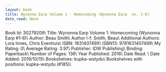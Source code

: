 ```yaml
---
layout: book
title: Wynonna Earp Volume 1 - Homecoming (Wynonna Earp  no. 1-6)
date_read: None
---
```


Book Id: 30279209\ 
Title: Wynonna Earp Volume 1: Homecoming (Wynonna Earp #1-6)\ 
Author: Beau Smith\ 
Author l-f: Smith, Beau\ 
Additional Authors: Lora Innes, Chris Evenhuis\ 
ISBN: 163140749X\ 
ISBN13: 9781631407499\ 
My Rating: 0\ 
Average Rating: 3.97\ 
Publisher: IDW Publishing\ 
Binding: Paperback\ 
Number of Pages: 136\ 
Year Published: 2016\ 
Date Read: \ 
Date Added: 2019/10/15\ 
Bookshelves: kupka-wstydu\ 
Bookshelves with positions: kupka-wstydu (#185)\ 

